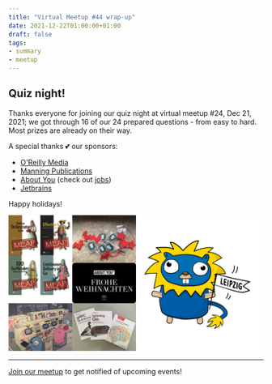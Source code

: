 ```yaml
---
title: "Virtual Meetup #44 wrap-up"
date: 2021-12-22T01:00:00+01:00
draft: false
tags:
- summary
- meetup
---
```


## Quiz night!

Thanks everyone for joining our quiz night at virtual meetup #24, Dec 21, 2021;
we got through 16 of our 24 prepared questions - from easy to hard. Most prizes
are already on their way.

A special thanks 💕 our sponsors:

* [O'Reilly Media](https://www.oreilly.com/pub/cpc/323592)
* [Manning Publications](https://manning.com)
* [About You](https://www.aboutyou.com) (check out [jobs](https://corporate.aboutyou.de/en/jobs/senior-golang-developer))
* [Jetbrains](https://www.jetbrains.com/)

Happy holidays!

![](/images/meetup-24-prizes.png)

----

[Join our meetup](https://www.meetup.com/Leipzig-Golang) to get notified of
upcoming events!

